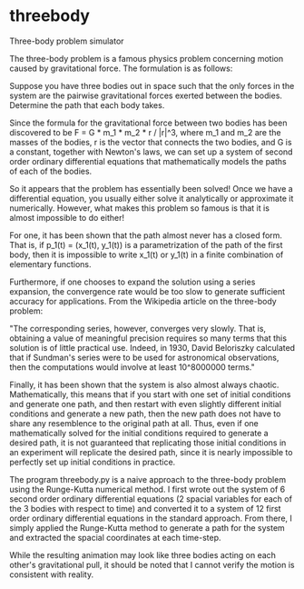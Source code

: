 # threebody
Three-body problem simulator

The three-body problem is a famous physics problem concerning motion caused by gravitational force. 
The formulation is as follows:

Suppose you have three bodies out in space such that the only forces in the system are the pairwise gravitational forces exerted between the bodies. 
Determine the path that each body takes.

Since the formula for the gravitational force between two bodies has been discovered to be F = G * m_1 * m_2 * r / |r|^3, where m_1 and m_2 are the masses of the bodies, r is the vector that connects the two bodies, and G is a constant, together with Newton's laws, we can set up a system of second order ordinary differential equations that mathematically models the paths of each of the bodies. 

So it appears that the problem has essentially been solved! Once we have a differential equation, you usually either solve it analytically or approximate it numerically. However, what makes this problem so famous is that it is almost impossible to do either!

For one, it has been shown that the path almost never has a closed form.
That is, if p_1(t) = (x_1(t), y_1(t)) is a parametrization of the path of the first body, then it is impossible to write x_1(t) or y_1(t) in a finite combination of elementary functions.

Furthermore, if one chooses to expand the solution using a series expansion, the convergence rate would be too slow to generate sufficient accuracy for applications. From the Wikipedia article on the three-body problem:

"The corresponding series, however, converges very slowly. That is, obtaining a value of meaningful precision requires so many terms that this solution is of little practical use. Indeed, in 1930, David Beloriszky calculated that if Sundman's series were to be used for astronomical observations, then the computations would involve at least 10^8000000 terms."

Finally, it has been shown that the system is also almost always chaotic.
Mathematically, this means that if you start with one set of initial conditions and generate one path, and then restart with even slightly different initial conditions and generate a new path, then the new path does not have to share any resemblence to the original path at all.
Thus, even if one mathematically solved for the initial conditions required to generate a desired path, it is not guaranteed that replicating those initial conditions in an experiment will replicate the desired path, since it is nearly impossible to perfectly set up initial conditions in practice.

The program threebody.py is a naive approach to the three-body problem using the Runge-Kutta numerical method. I first wrote out the system of 6 second order ordinary differential equations (2 spacial variables for each of the 3 bodies with respect to time) and converted it to a system of 12 first order ordinary differential equations in the standard approach. From there, I simply applied the Runge-Kutta method to generate a path for the system and extracted the spacial coordinates at each time-step.

While the resulting animation may look like three bodies acting on each other's gravitational pull, it should be noted that I cannot verify the motion is consistent with reality.
